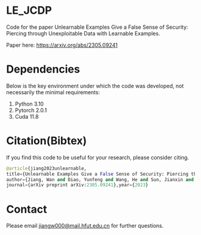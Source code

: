 # LE_JCDP

Code for the paper Unlearnable Examples Give a False Sense of Security: Piercing through Unexploitable Data with Learnable Examples. 

Paper here: https://arxiv.org/abs/2305.09241

# Dependencies

Below is the key environment under which the code was developed, not necessarily the minimal requirements:
1. Python 3.10
2. Pytorch 2.0.1
3. Cuda 11.8


# Citation(Bibtex)

If you find this code to be useful for your research, please consider citing.

```python
@article{jiang2023unlearnable,
title={Unlearnable Examples Give a False Sense of Security: Piercing through Unexploitable Data with Learnable Examples},
author={Jiang, Wan and Diao, Yunfeng and Wang, He and Sun, Jianxin and Wang, Meng and Hong, Richang},
journal={arXiv preprint arXiv:2305.09241},year={2023}
```

# Contact

Please email jiangw000@mail.hfut.edu.cn for further questions.





